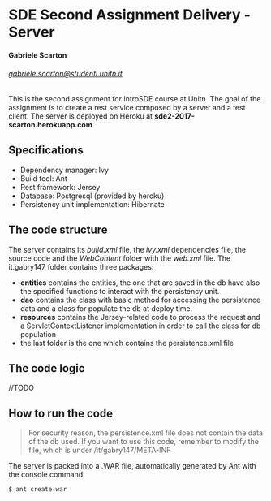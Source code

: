 # SDE Second Assignment Delivery - Server 
#### Gabriele Scarton
###### gabriele.scarton@studenti.unitn.it
This is the second assignment for IntroSDE course at Unitn.
The goal of the assignment is to create a rest service composed by a server and a test client.
The server is deployed on Heroku at **sde2-2017-scarton.herokuapp.com**
## Specifications
  - Dependency manager: Ivy
  - Build tool: Ant
  - Rest framework: Jersey 
  - Database: Postgresql (provided by heroku)
  - Persistency unit implementation: Hibernate

##  The code structure
The server contains its _build.xml_ file, the _ivy.xml_ dependencies file, the source code and the _WebContent_ folder with the _web.xml_ file.
The it.gabry147 folder contains three packages:
  - **entities** contains the entities, the one that are saved in the db have also the specified functions to interact with the persistency unit.
  - **dao** contains the class with basic method for accessing the persistence data and a class for populate the db at deploy time. 
  - **resources** contains the Jersey-related code to process the request and a ServletContextListener implementation in order to call the class for db population
  - the last folder is the one which contains the persistence.xml file

## The code logic
//TODO

## How to run the code
> For security reason, the persistence.xml file does not contain the data of the db used. If you want to use this code, remember to modify the file, which is under /it/gabry147/META-INF

The server is packed into a .WAR file, automatically generated by Ant with the console command:
``` 
$ ant create.war 
```
